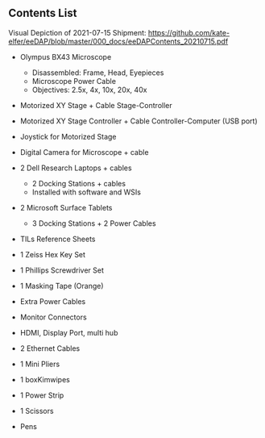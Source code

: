 ## Contents List

Visual Depiction of 2021-07-15 Shipment: https://github.com/kate-elfer/eeDAP/blob/master/000_docs/eeDAPContents_20210715.pdf

 * Olympus BX43 Microscope
   * Disassembled: Frame, Head, Eyepieces
   * Microscope Power Cable
   * Objectives: 2.5x, 4x, 10x, 20x, 40x
 * Motorized XY Stage + Cable Stage-Controller
 * Motorized XY Stage Controller + Cable Controller-Computer (USB port)
 * Joystick for Motorized Stage
 * Digital Camera for Microscope + cable
 * 2 Dell Research Laptops + cables
    * 2 Docking Stations + cables
    * Installed with software and WSIs
 * 2 Microsoft Surface Tablets
    * 3 Docking Stations + 2 Power Cables

 * TILs Reference Sheets
 * 1 Zeiss Hex Key Set
 * 1 Phillips Screwdriver Set
 * 1 Masking Tape (Orange)
 * Extra Power Cables
 * Monitor Connectors
 * HDMI, Display Port, multi hub
 * 2 Ethernet Cables
 * 1 Mini Pliers
 * 1 boxKimwipes
 * 1 Power Strip
 * 1 Scissors
 * Pens

